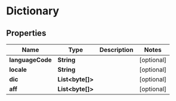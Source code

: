 

# Dictionary


## Properties

| Name | Type | Description | Notes |
|------------ | ------------- | ------------- | -------------|
|**languageCode** | **String** |  |  [optional] |
|**locale** | **String** |  |  [optional] |
|**dic** | **List&lt;byte[]&gt;** |  |  [optional] |
|**aff** | **List&lt;byte[]&gt;** |  |  [optional] |



